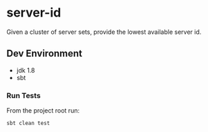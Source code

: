 # server-id
Given a cluster of server sets, provide the lowest available server id.

## Dev Environment

* jdk 1.8
* sbt

### Run Tests

From the project root run:

```
sbt clean test
```
